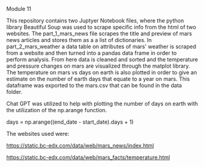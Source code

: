 Module 11

This repository contains two Juptyer Notebook files, where the python library Beautiful Soup was used to scrape specific info from the html of two websites. The part_1_mars_news file scrapes the title and preview of mars news articles and stores them as a a list of dictionaries. In part_2_mars_weather a data table on attributes of mars' weather is scraped from a website and then turned into a pandas data frame in order to perform analysis. From here data is cleaned and sorted and the temperature and pressure changes on mars are visualized through the matplot library. The temperature on mars vs days on earth is also plotted in order to give an estimate on the number of earth days that equate to a year on mars. This dataframe was exported to the mars.csv that can be found in the data folder.

Chat GPT was utilized to help with plotting the number of days on earth with the utilization of the np.arange function.

days = np.arange((end_date - start_date).days + 1)

The websites used were:

https://static.bc-edx.com/data/web/mars_news/index.html

https://static.bc-edx.com/data/web/mars_facts/temperature.html
